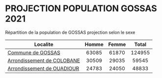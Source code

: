 # PROJECTION POPULATION GOSSAS 2021
	
Répartition de la population de GOSSAS projection selon le sexe
	
| Localite  | Homme | Femme | Total |
| --------- |:-----:|:-----:|:-----:|
| [Commune de GOSSAS](GOSSAS) | 63085 | 61870 | 124955 |
| [Arrondissement de COLOBANE](COLOBANE) | 30509 | 29035 | 59545 |
| [Arrondissement de OUADIOUR](OUADIOUR) | 24783 | 24050 | 48833 |
